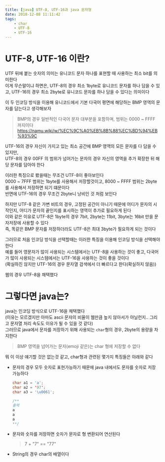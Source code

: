 ```yaml
---
title: [java] UTF-8, UTF-16과 java 문자형
date: 2018-12-08 11:11:42
tags:
    - char
    - UTF-8
    - UTF-16
---
```


# UTF-8, UTF-16 이란?
UTF 뒤에 붙는 숫자의 의미는 유니코드 문자 하나를 표현할 때 사용하는 최소 bit를 의미한다  
이게 무슨말이냐 하면은, UTF-8의 경우 최소 1byte로 유니코드 문자를 하나 담을 수 있고, UTF-16의 경우 최소 2byte로 유니코드 문자를 하나 담을 수 있다는 의미이다  

이 두 인코딩 방식을 이용해 유니코드에서 기본 다국어 평면에 해당하는 BMP 영역의 문자를 담는다고 생각해보자  
> BMP의 경우 일반적인 다국어 문자 대부분을 포함하며, 범위는 0000 ~ FFFF 까지이다  
> <https://namu.wiki/w/%EC%9C%A0%EB%8B%88%EC%BD%94%EB%93%9C>  

UTF-16의 경우 자신이 가지고 있는 최소 공간에 BMP 영역의 모든 문자를 다 담을 수 있지만,  
UTF-8의 경우 00FF 의 범위가 넘어가는 문자의 경우 자신의 영역을 추가 확장한 뒤 해당 문자를 담아야 한다  

이러한 특징으로 봤을때는 무조건 UTF-8이 좋아보인다  
0000 ~ 7FFF 범위는 1byte를 사용해서 저장할것이고, 8000 ~ FFFF 범위는 2byte를 사용해서 저장하면 되기 떄문이다  
반면에 UTF-16의 경우 무조건 2byte니 낭비인 것 처럼 보인다  

하지만 UTF-8 같은 가변 비트의 경우, 고정된 공간이 아니기 때문에 어디가 문자의 시작인지, 어디가 문자의 끝인지를 표시하는 영역이 추가로 필요하게 된다  
이와 같은 이유로 UTF-8은 1byte의 경우 7bit, 2byte는 11bit, 3byte는 16bit 만을 문자저장에 사용할 수 있다  
즉, 똑같은 BMP 문자를 저장하더라도 UTF-8은 최대 3byte가 필요하게 되는 것이다  

그러므로 처음 인코딩 방식을 선택할때는 이러한 특징을 이용해 인코딩 방식을 선택해야 한다  
예를 들어 영문자가 많이 사용되는 시스템에서는 UTF-8을 사용하는 것이 좋고, 다국어가 많이 사용되는 시스템에서는 UTF-16을 사용하는 것이 좋을 것이다  
(확실하진 않지만 UTF-16의 경우 문자열 검색에서 더 빠르다고 한다(확실하지 않음))  

웹의 경우 UTF-8을 채택했다  

# 그렇다면 java는?
java는 인코딩 방식으로 UTF-16을 채택했다  
(이유는 모르겠지만 아마도 ascii 문자의 비율이 웹만큼 높지 않아서가 아닐런지.. 그리고 문자열 처리 속도도 이유가 될 수 있을 것 같다)  
그러므로 java에서 문자를 저장하기 위해 사용되는 `char`형의 경우, 2byte의 용량을 차지한다  
> BMP 영역을 넘어가는 문자(emoji 같은)는 char 형에 저장할 수 없다  

뭐 이 이상 얘기할 것은 없는것 같고, char형과 관련된 몇가지 특징들은 아래와 같다  
- 문자의 경우 모두 숫자로 표현가능하기 때문에 java 내에서도 문자를 숫자로 저장 가능하다  
  ```java
  char a1 = 'a';
  char a2 = '97';
  char a3 = '\u0061';

  /**
  출력
  a
  a
  a
  **/
  ```
- 문자와 숫자를 저장하면 숫자가 문자로 형 변환되어 연산된다
  > 7 + "7" == "77"
- String의 경우 char의 배열이다

<!-- more -->